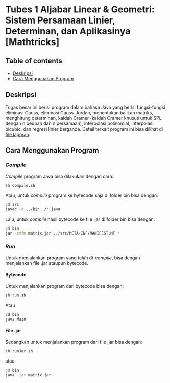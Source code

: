 # Tubes 1 Aljabar Linear & Geometri: Sistem Persamaan Linier, Determinan, dan Aplikasinya [Mathtricks]
##  Table of contents

- <a href="#description">Deskripsi</a>
- <a href="#how-to-run">Cara Menggunakan Program</a>

<h2 id="description">Deskripsi</h2>
Tugas besar ini berisi program dalam bahasa Java yang berisi fungsi-fungsi eliminasi Gauss, eliminasi Gauss-Jordan, menentukan balikan matriks, menghitung determinan, kaidah Cramer (kaidah Cramer khusus untuk SPL dengan n peubah dan n persamaan), interpolasi polinomial, interpolasi bicubic, dan regresi linier berganda. Detail terkait program ini bisa dilihat di <a href="docs/Algeo01-13521045.pdf">file laporan</a>.

<h2 id="how-to-run">Cara Menggunakan Program</h2>

### *Compile*
*Compile* program Java bisa dilakukan dengan cara:
```bash
sh compile.sh
```
Atau, untuk *compile* program ke bytecode saja di folder bin bisa dengan:
```bash
cd src
javac -d ../bin ./*.java
```
Lalu, untuk *compile* hasil bytecode ke file .jar di folder bin bisa dengan:
```bash
cd bin
jar -cvfm matrix.jar ../src/META-INF/MANIFEST.MF *
```

### *Run*
Untuk menjalankan program yang telah di-*compile*, bisa dengan menjalankan file .jar ataupun bytecode.

#### Bytecode
Untuk menjalankan program dari bytecode bisa dengan:
```bash
sh run.sh
```
Atau
```
cd bin
java Main
```
#### File .jar
Sedangkan untuk menjalankan program dari file .jar bisa dengan:
```bash
sh runJar.sh
```
atau
```bash
cd bin
java -jar matrix.jar
```